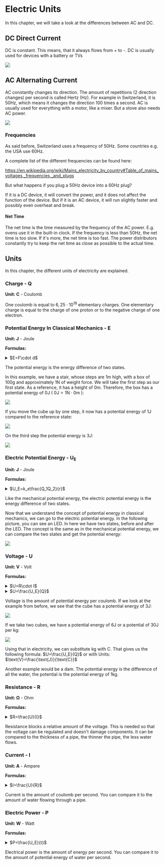 # Electric Units

In this chapter, we will take a look at the differences between AC and DC.

## DC Direct Current

DC is constant. This means, that it always flows from + to -. DC is usually used for devices with a battery or TVs

![](./media/DC.jpeg)

## AC Alternating Current

AC constantly changes its direction. The amount of repetitions (2 direction changes) per second is called Hertz (Hz). For example in Switzerland, it is 50Hz, which means it changes the direction 100 times a second. AC is usually used for everything with a motor, like a mixer. But a stove also needs AC power.

![](./media/AC.jpeg)

### Frequencies

As said before, Switzerland uses a frequency of 50Hz. Some
countries e.g. the USA use 60Hz.

A complete list of the different frequencies can be found here:

<https://en.wikipedia.org/wiki/Mains_electricity_by_country#Table_of_mains_voltages,_frequencies,_and_plugs>

But what happens if you plug a 50Hz device into a 60Hz plug?

If it is a DC device, it will convert the power, and it does not affect the function of the device. But if it is an AC device, it will run slightly faster and possibly even overheat and break.

#### Net Time

The net time is the time measured by the frequency of the AC power. E.g. ovens use it in the built-in clock. If the frequency is less than 50Hz, the net time is too slow. If it's more, the net time is too fast. The power distributors constantly try to keep the net time as close as possible to the actual time.

## Units

In this chapter, the different units of electricity are explained.

### Charge - Q

**Unit: C** - Coulomb

One coulomb is equal to $6,25\cdot 10^{18}$ elementary charges. One elementary charge is equal to the charge of one proton or to the negative charge of one electron. 

### Potential Energy In Classical Mechanics - E

**Unit: J** - Joule

**Formulas:**
<details>
<summary>$E=F\cdot d$</summary>
	
> $F$ is the force acting on the object. 
>
> $d$ is the distance the object was moved.

</details>

The potential energy is the energy difference of two states.

In this example, we have a stair, whose steps are 1m high, with a box of 100g and approximately 1N of weight force. We will take the first step as our first state. As a reference, it has a height of 0m. Therefore, the box has a potential energy of 0J ( $0\text{J}=1\text{N}\cdot 0\text{m}$ ):

![](./media/Stair01.svg)

If you move the cube up by one step, it now has a potential energy of 1J compared to the reference state:

![](./media/Stair02.svg)

On the third step the potential energy is 3J:

![](./media/Stair03.svg)

### Electric Potential Energy - U<sub>E</sub>

**Unit: J** - Joule

**Formulas:**
<details>
<summary>$U_E=k_e\frac{Q_1Q_2}{r}$</summary>
	
> $k_e$ is called the Coulomb constant. 
> Its value is $8,99\cdot 10^9\frac{\text{N}\cdot \text{m}^2}{\text{C}^2}$
> 
> $Q_1$ and $Q_2$ are the charges of two objects.
> 
> $r$ is the distance between the two objects.

</details>

Like the mechanical potential energy, the electric potential energy is the energy difference of two states.

Now that we understand the concept of potential energy in classical mechanics, we can go to the electric potential energy.
In the following picture, you can see an LED. In here we have two states, before and after the LED. The concept is the same as in the mechanical potential energy, we can compare the two states and get the potential energy:

![](./media/circuit.svg)

### Voltage - U

**Unit: V** - Volt

**Formulas:**
<details>
<summary>$U=R\cdot I$</summary>
	
> $R$ is the resistance. 
> 
> $I$ is the current.
</details>
<details>
<summary>$U=\frac{U_E}{Q}$ </summary>
	
> $U_E$ is the electric potential energy.
>
> $Q$ is the charge.
</details>

Voltage is the amount of potential energy per coulomb.
If we look at the example from before, we see that the cube has a potential energy of 3J:

![](./media/Stair03.svg)

If we take two cubes, we have a potential energy of 6J or a potential of 30J per kg:

![](./media/Stair04.svg)

Using that in electricity, we can substitute kg with C. That gives us the following formula: $U=\frac{U_E}{Q}$ or with Units: $\text{V}=\frac{\text{J}}{\text{C}}$

Another example would be a dam. The potential energy is the difference of all the water, the potential is the potential energy of 1kg.

### Resistance - R

**Unit: Ω** - Ohm

**Formulas:**
<details>
<summary>$R=\frac{U}{I}$</summary>

> $U$ is the voltage. 
> 
> $I$ is the current.
</details>

Resistance blocks a relative amount of the voltage. This is needed so that the voltage can be regulated and doesn't damage components. It can be compared to the thickness of a pipe, the thinner the pipe, the less water flows.

### Current - I

**Unit: A** - Ampere

**Formulas:**
<details>
<summary>$I=\frac{U}{R}$</summary>
	
> $U$ is the voltage. 
> 
> $R$ is the resistance.
</details>

Current is the amount of coulomb per second. You can compare it to the amount of water flowing through a pipe.

### Electric Power - P

**Unit: W** - Watt

**Formulas:**
<details>
<summary>$P=\frac{U_E}{t}$</summary>
	
> $U_E$ is the energy. 
> 
> $t$ is the time.
</details>

Electrical power is the amount of energy per second. You can compare it to the amount of potential energy of water per second.
